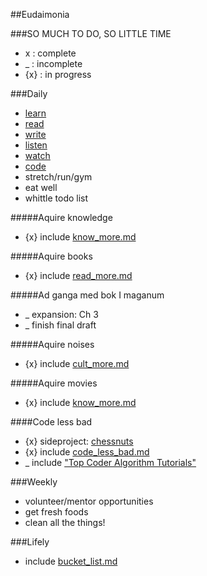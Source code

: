 ##Eudaimonia

###SO MUCH TO DO, SO LITTLE TIME
*  x  : complete
*  _  : incomplete
* {x} : in progress

###Daily
* [learn](#learn)
* [read](#reading)
* [write](#writing)
* [listen](#listen)
* [watch](#movies)
* [code](#code-less-bad)
* stretch/run/gym
* eat well
* whittle todo list

#####Aquire knowledge
<a name="learn"></a>

* {x} include [know_more.md](https://github.com/jclif/eudaimonia/blob/master/current/learn_more.md)

#####Aquire books
<a name="reading"></a>

* {x} include [read_more.md](https://github.com/jclif/eudaimonia/blob/master/current/read_more.md)

#####Ad ganga med bok I maganum
<a name="writing"></a>

* _ expansion: Ch 3
* _ finish final draft

#####Aquire noises
<a name="listen"></a>

* {x} include [cult_more.md](https://github.com/jclif/eudaimonia/blob/master/current/listen_more.md)

#####Aquire movies
<a name="learn"></a>

* {x} include [know_more.md](https://github.com/jclif/eudaimonia/blob/master/current/watch_more.md)

####Code less bad
<a name="code-less-bad"></a>

* {x} sideproject: [chessnuts](https://gitbub.com/jclif/chessnuts)
* {x} include [code_less_bad.md](https://github.com/jclif/eudaimonia/blob/master/code_less_bad.md)
* _ include ["Top Coder Algorithm Tutorials"](http://www.topcoder.com/tc?d1=tutorials&d2=alg_index&module=Static)

###Weekly
* volunteer/mentor opportunities
* get fresh foods
* clean all the things!

###Lifely
* include [bucket_list.md](https://github.com/jclif/eudaimonia/blob/master/current/bucket_list.md)

